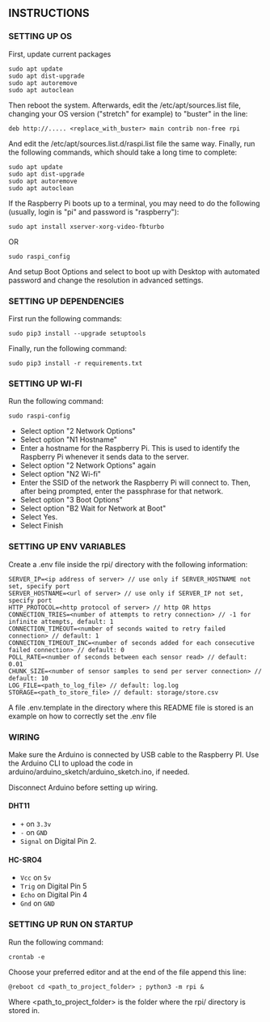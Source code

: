 ## INSTRUCTIONS

### SETTING UP OS

First, update current packages

	sudo apt update
	sudo apt dist-upgrade
	sudo apt autoremove
	sudo apt autoclean

Then reboot the system.
Afterwards, edit the /etc/apt/sources.list file, changing your OS version ("stretch" for example) to "buster" in the line:

	deb http://..... <replace_with_buster> main contrib non-free rpi

And edit the /etc/apt/sources.list.d/raspi.list file the same way.
Finally, run the following commands, which should take a long time to complete:

	sudo apt update
	sudo apt dist-upgrade
	sudo apt autoremove
	sudo apt autoclean

If the Raspberry Pi boots up to a terminal, you may need to do the following (usually, login is "pi" and password is "raspberry"):

	sudo apt install xserver-xorg-video-fbturbo

OR

	sudo raspi_config

And setup Boot Options and select to boot up with Desktop with automated password and change the resolution in advanced settings.

### SETTING UP DEPENDENCIES

First run the following commands:

	sudo pip3 install --upgrade setuptools

Finally, run the following command:

	sudo pip3 install -r requirements.txt

### SETTING UP WI-FI

Run the following command:

	sudo raspi-config

- Select option "2 Network Options"
- Select option "N1 Hostname"
- Enter a hostname for the Raspberry Pi. This is used to identify the Raspberry Pi whenever it sends data to the server.
- Select option "2 Network Options" again
- Select option "N2 Wi-fi"
- Enter the SSID of the network the Raspberry Pi will connect to. Then, after being prompted, enter the passphrase for that network.
- Select option "3 Boot Options"
- Select option "B2 Wait for Network at Boot"
- Select Yes.
- Select Finish

### SETTING UP ENV VARIABLES

Create a .env file inside the rpi/ directory with the following information:

	SERVER_IP=<ip address of server> // use only if SERVER_HOSTNAME not set, specify port
	SERVER_HOSTNAME=<url of server> // use only if SERVER_IP not set, specify port
	HTTP_PROTOCOL=<http protocol of server> // http OR https
	CONNECTION_TRIES=<number of attempts to retry connection> // -1 for infinite attempts, default: 1
	CONNECTION_TIMEOUT=<number of seconds waited to retry failed connection> // default: 1
	CONNECTION_TIMEOUT_INC=<number of seconds added for each consecutive failed connection> // default: 0
	POLL_RATE=<number of seconds between each sensor read> // default: 0.01
	CHUNK_SIZE=<number of sensor samples to send per server connection> // default: 10
	LOG_FILE=<path_to_log_file> // default: log.log
    STORAGE=<path_to_store_file> // default: storage/store.csv

A file .env.template in the directory where this README file is stored is an example on how to correctly set the .env file
	
### WIRING

Make sure the Arduino is connected by USB cable to the Raspberry PI.
Use the Arduino CLI to upload the code in arduino/arduino_sketch/arduino_sketch.ino, if needed.

Disconnect Arduino before setting up wiring.

#### DHT11

- `+` on `3.3v`
- `-` on `GND`
- `Signal` on Digital Pin 2. 

#### HC-SRO4

- `Vcc` on `5v`
- `Trig` on Digital Pin 5
- `Echo` on Digital Pin 4
- `Gnd` on `GND`


### SETTING UP RUN ON STARTUP

Run the following command:

	crontab -e
	
Choose your preferred editor and at the end of the file append this line:

	@reboot cd <path_to_project_folder> ; python3 -m rpi &
	
Where <path_to_project_folder> is the folder where the rpi/ directory is stored in.
